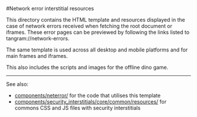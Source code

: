 #Network error interstitial resources

This directory contains the HTML template and resources displayed in the case of
network errors received when fetching the root document or iframes. These error
pages can be previewed by following the links listed to tangram://network-errors.

The same template is used across all desktop and mobile platforms and for main
frames and iframes.

This also includes the scripts and images for the offline dino game.

---
See also:
- [components/neterror/](components/neterror/) for the code that utilises this template
- [components/security_interstitials/core/common/resources/](components/security_interstitials/core/common/resources/) for commons CSS and JS files with security interstitials

